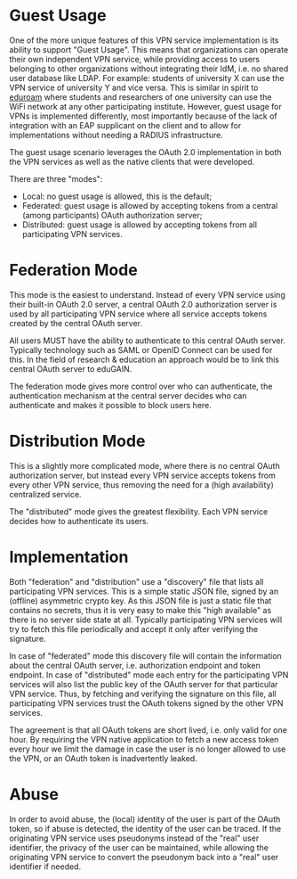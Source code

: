 # Guest Usage

One of the more unique features of this VPN service implementation is its 
ability to support "Guest Usage". This means that organizations can operate 
their own independent VPN service, while providing access to users belonging to 
other organizations without integrating their IdM, i.e. no shared user database
like LDAP. For example: students of university X can use the VPN service of 
university Y and vice versa. This is similar in spirit to 
[eduroam](https://eduroam.org/) where students and researchers of one 
university can use the WiFi network at any other participating institute. 
However, guest usage for VPNs is implemented differently, most importantly 
because of the lack of integration with an EAP supplicant on the client and to 
allow for implementations without needing a RADIUS infrastructure.

The guest usage scenario leverages the OAuth 2.0 implementation in both the VPN 
services as well as the native clients that were developed.

There are three "modes":

- Local: no guest usage is allowed, this is the default;
- Federated: guest usage is allowed by accepting tokens from a central (among 
  participants) OAuth authorization server;
- Distributed: guest usage is allowed by accepting tokens from all 
  participating VPN services.

# Federation Mode

This mode is the easiest to understand. Instead of every VPN service using 
their built-in OAuth 2.0 server, a central OAuth 2.0 authorization server is 
used by all participating VPN service where all service accepts tokens created 
by the central OAuth server.

All users MUST have the ability to authenticate to this central OAuth server. 
Typically technology such as SAML or OpenID Connect can be used for this. In 
the field of research & education an approach would be to link this central
OAuth server to eduGAIN.

The federation mode gives more control over who can authenticate, the 
authentication mechanism at the central server decides who can authenticate and
makes it possible to block users here.

# Distribution Mode

This is a slightly more complicated mode, where there is no central OAuth 
authorization server, but instead every VPN service accepts tokens from every
other VPN service, thus removing the need for a (high availability) centralized 
service.

The "distributed" mode gives the greatest flexibility. Each VPN service decides
how to authenticate its users.

# Implementation

Both "federation" and "distribution" use a "discovery" file that lists all 
participating VPN services. This is a simple static JSON file, signed by an 
(offline) asymmetric crypto key. As this JSON file is just a static file that 
contains no secrets, thus it is very easy to make this "high available" as 
there is no server side state at all. Typically participating VPN services will 
try to fetch this file periodically and accept it only after verifying the 
signature.

In case of "federated" mode this discovery file will contain the information 
about the central OAuth server, i.e. authorization endpoint and token endpoint.
In case of "distributed" mode each entry for the participating VPN services 
will also list the public key of the OAuth server for that particular VPN 
service. Thus, by fetching and verifying the signature on this file, all 
participating VPN services trust the OAuth tokens signed by the other VPN 
services.

The agreement is that all OAuth tokens are short lived, i.e. only valid for 
one hour. By requiring the VPN native application to fetch a new access token
every hour we limit the damage in case the user is no longer allowed to use the 
VPN, or an OAuth token is inadvertently leaked.

# Abuse

In order to avoid abuse, the (local) identity of the user is part of the 
OAuth token, so if abuse is detected, the identity of the user can be traced. 
If the originating VPN service uses pseudonyms instead of the "real" user 
identifier, the privacy of the user can be maintained, while allowing 
the originating VPN service to convert the pseudonym back into a "real" user
identifier if needed.
